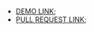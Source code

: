 - [DEMO LINK](https://olezha0.github.io/pics-test-task/index.html#/pricing);
- [PULL REQUEST LINK](https://github.com/OlEzhA0/pics-test-task/pull/1/files);